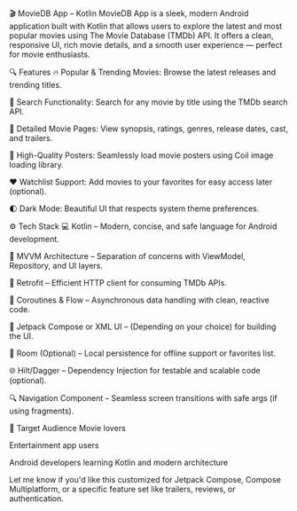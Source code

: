 🎬 MovieDB App – Kotlin
MovieDB App is a sleek, modern Android application built with Kotlin that allows users to explore the latest and most popular movies using The Movie Database (TMDb) API. It offers a clean, responsive UI, rich movie details, and a smooth user experience — perfect for movie enthusiasts.

🔍 Features
🔥 Popular & Trending Movies: Browse the latest releases and trending titles.

🔎 Search Functionality: Search for any movie by title using the TMDb search API.

📄 Detailed Movie Pages: View synopsis, ratings, genres, release dates, cast, and trailers.

📸 High-Quality Posters: Seamlessly load movie posters using Coil image loading library.

❤️ Watchlist Support: Add movies to your favorites for easy access later (optional).

🌓 Dark Mode: Beautiful UI that respects system theme preferences.

⚙️ Tech Stack
💻 Kotlin – Modern, concise, and safe language for Android development.

🧱 MVVM Architecture – Separation of concerns with ViewModel, Repository, and UI layers.

🔌 Retrofit – Efficient HTTP client for consuming TMDb APIs.

🔄 Coroutines & Flow – Asynchronous data handling with clean, reactive code.

🎨 Jetpack Compose or XML UI – (Depending on your choice) for building the UI.

🧪 Room (Optional) – Local persistence for offline support or favorites list.

🌐 Hilt/Dagger – Dependency Injection for testable and scalable code (optional).

🔍 Navigation Component – Seamless screen transitions with safe args (if using fragments).

📱 Target Audience
Movie lovers

Entertainment app users

Android developers learning Kotlin and modern architecture

Let me know if you'd like this customized for Jetpack Compose, Compose Multiplatform, or a specific feature set like trailers, reviews, or authentication.




